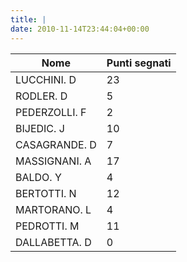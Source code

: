 ```yaml
---
title: |
date: 2010-11-14T23:44:04+00:00
---
```

| **Nome** | **Punti segnati** |
| -------- | ----------------- |
| LUCCHINI. D | 23 |
| RODLER. D | 5 |
| PEDERZOLLI. F | 2 |
| BIJEDIC. J | 10 |
| CASAGRANDE. D | 7 |
| MASSIGNANI. A | 17 |
| BALDO. Y | 4 |
| BERTOTTI. N | 12 |
| MARTORANO. L | 4 |
| PEDROTTI. M | 11 |
| DALLABETTA. D | 0 |